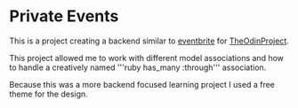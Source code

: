 # Private Events

This is a project creating a backend similar to [eventbrite](https://www.eventbrite.com/) for [TheOdinProject](http://www.theodinproject.com/courses/ruby-on-rails/lessons/associations).

This project allowed me to work with different model associations and how to handle a creatively named '''ruby has_many :through''' association.

Because this was a more backend focused learning project I used a free theme for the design.
